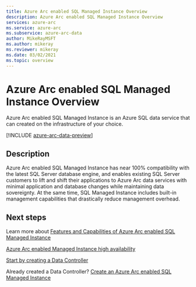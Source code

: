 ```yaml
---
title: Azure Arc enabled SQL Managed Instance Overview
description: Azure Arc enabled SQL Managed Instance Overview
services: azure-arc
ms.service: azure-arc
ms.subservice: azure-arc-data
author: MikeRayMSFT
ms.author: mikeray
ms.reviewer: mikeray
ms.date: 03/02/2021
ms.topic: overview
---
```


# Azure Arc enabled SQL Managed Instance Overview

Azure Arc enabled SQL Managed Instance is an Azure SQL data service that can created on the infrastructure of your choice. 

[!INCLUDE [azure-arc-data-preview](../../../includes/azure-arc-data-preview.md)]

## Description

Azure Arc enabled SQL Managed Instance has near 100% compatibility with the latest SQL Server database engine, and enables existing SQL Server customers to lift and shift their applications to Azure Arc data services with minimal application and database changes while maintaining data sovereignty. At the same time, SQL Managed Instance includes built-in management capabilities that drastically reduce management overhead. 

## Next steps

Learn more about [Features and Capabilities of Azure Arc enabled SQL Managed Instance](managed-instance-features.md)

[Azure Arc enabled Managed Instance high availability](managed-instance-high-availability.md)

[Start by creating a Data Controller](create-data-controller.md)

Already created a Data Controller? [Create an Azure Arc enabled SQL Managed Instance](create-sql-managed-instance.md)
